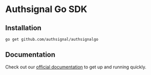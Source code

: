 # Authsignal Go SDK

## Installation

```
go get github.com/authsignal/authsignalgo
```

## Documentation

Check out our [official documentation](https://docs.authsignal.com/api/server-api) to get up and running quickly.
